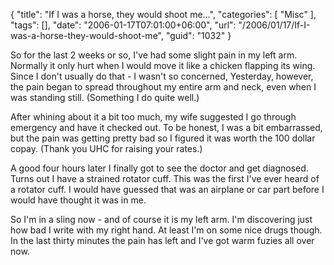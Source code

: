 {
	"title": "If I was a horse, they would shoot me...",
	"categories": [
		"Misc"
	],
	"tags": [],
	"date": "2006-01-17T07:01:00+06:00",
	"url": "/2006/01/17/If-I-was-a-horse-they-would-shoot-me",
	"guid": "1032"
}

So for the last 2 weeks or so, I've had some slight pain in my left arm. Normally it only hurt when I would move it like a chicken flapping its wing. Since I don't usually do that - I wasn't so concerned, Yesterday, however, the pain began to spread throughout my entire arm and neck, even when I was standing still. (Something I do quite well.)

After whining about it a bit too much, my wife suggested I go through emergency and have it checked out. To be honest, I was a bit embarrassed, but the pain was getting pretty bad so I figured it was worth the 100 dollar copay. (Thank you UHC for raising your rates.) 

A good four hours later I finally got to see the doctor and get diagnosed. Turns out I have a strained rotator cuff. This was the first I've ever heard of a rotator cuff. I would have guessed that was an airplane or car part before I would have thought it was in me. 

So I'm in a sling now - and of course it is my left arm. I'm discovering just how bad I write with my right hand. At least I'm on some nice drugs though. In the last thirty minutes the pain has left and I've got warm fuzies all over now.